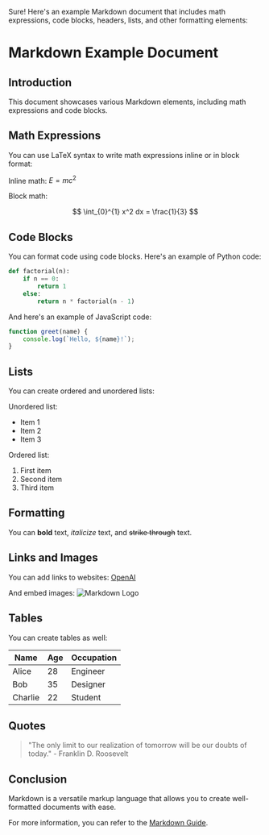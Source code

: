 Sure! Here's an example Markdown document that includes math expressions, code blocks, headers, lists, and other formatting elements:

# Markdown Example Document

## Introduction

This document showcases various Markdown elements, including math expressions and code blocks.

## Math Expressions

You can use LaTeX syntax to write math expressions inline or in block format:

Inline math: $E=mc^2$

Block math:

$$
\int_{0}^{1} x^2 dx = \frac{1}{3}
$$

## Code Blocks

You can format code using code blocks. Here's an example of Python code:

```python
def factorial(n):
    if n == 0:
        return 1
    else:
        return n * factorial(n - 1)
```

And here's an example of JavaScript code:

```javascript
function greet(name) {
    console.log(`Hello, ${name}!`);
}
```

## Lists

You can create ordered and unordered lists:

Unordered list:
- Item 1
- Item 2
- Item 3

Ordered list:
1. First item
2. Second item
3. Third item

## Formatting

You can **bold** text, _italicize_ text, and ~~strike through~~ text.

## Links and Images

You can add links to websites: [OpenAI](https://www.openai.com/)

And embed images: ![Markdown Logo](https://markdown-here.com/img/icon256.png)

## Tables

You can create tables as well:

| Name     | Age | Occupation |
|----------|-----|------------|
| Alice    | 28  | Engineer   |
| Bob      | 35  | Designer   |
| Charlie  | 22  | Student    |

## Quotes

> "The only limit to our realization of tomorrow will be our doubts of today." - Franklin D. Roosevelt

## Conclusion

Markdown is a versatile markup language that allows you to create well-formatted documents with ease.

For more information, you can refer to the [Markdown Guide](https://www.markdownguide.org/).
